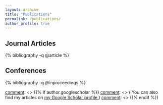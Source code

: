 ```yaml
---
layout: archive
title: "Publications"
permalink: /publications/
author_profile: true
---
```



## Journal Articles

{% bibliography -q @article %}



## Conferences

{% bibliography -q @inproceedings %}


[comment]: <> ({% if author.googlescholar %}}
 [comment]: <> ( You can also find my articles on <u><a href="{{author.googlescholar}}">my Google Scholar profile</a>.</u>)
[comment]: <> ({% endif %})

[comment]: <> ({% include base_path %})

[comment]: <> ({% for post in site.publications reversed %})
[comment]: <> (  {% include archive-single.html %})
[comment]: <> ({% endfor %} ) 


